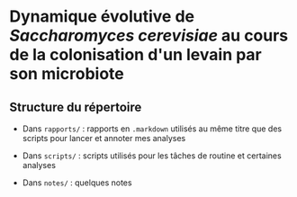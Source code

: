 # Dynamique évolutive de *Saccharomyces cerevisiae* au cours de la colonisation d'un levain par son microbiote

## Structure du répertoire

- Dans `rapports/` : rapports en `.markdown` utilisés au même titre que des scripts pour lancer et annoter mes analyses

- Dans `scripts/` : scripts utilisés pour les tâches de routine et certaines analyses

- Dans `notes/` : quelques notes
